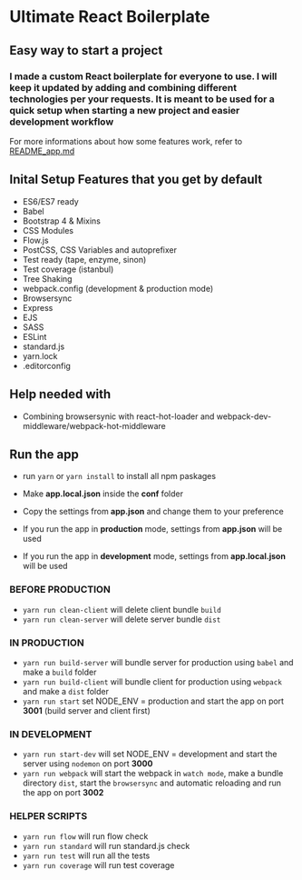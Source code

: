 # Ultimate React Boilerplate #

## Easy way to start a project ##

### I made a custom React boilerplate for everyone to use. I will keep it updated by adding and combining different technologies per your requests. It is meant to be used for a quick setup when starting a new project and easier development workflow ###

For more informations about how some features work, refer to [README_app.md](README_app.md)

## Inital Setup Features that you get by default ##

* ES6/ES7 ready
* Babel
* Bootstrap 4 & Mixins
* CSS Modules
* Flow.js
* PostCSS, CSS Variables and autoprefixer
* Test ready (tape, enzyme, sinon)
* Test coverage (istanbul)
* Tree Shaking
* webpack.config (development & production mode)
* Browsersync
* Express
* EJS
* SASS
* ESLint
* standard.js
* yarn.lock
* .editorconfig

## Help needed with ##

* Combining browsersynic with react-hot-loader and webpack-dev-middleware/webpack-hot-middleware

## Run the app ##

* run `yarn` or `yarn install` to install all npm paskages

* Make **app.local.json** inside the **conf** folder
* Copy the settings from **app.json** and change them to your preference
* If you run the app in **production** mode, settings from **app.json** will be used
* If you run the app in **development** mode, settings from **app.local.json** will be used

### BEFORE PRODUCTION ###

* `yarn run clean-client` will delete client bundle `build`
* `yarn run clean-server` will delete server bundle `dist`

### IN PRODUCTION ###

* `yarn run build-server`  will bundle server for production using `babel` and make a `build` folder
* `yarn run build-client` will bundle client for production using `webpack` and make a `dist` folder
* `yarn run start` set NODE_ENV = production and start the app on port **3001** (build server and client first)

### IN DEVELOPMENT ###

* `yarn run start-dev` will set NODE_ENV = development and start the server using `nodemon` on port **3000**
* `yarn run webpack` will start the webpack in `watch mode`, make a bundle directory `dist`, start the `browsersync` and automatic reloading and run the app on port **3002**

### HELPER SCRIPTS ###

* `yarn run flow` will run flow check
* `yarn run standard` will run standard.js check
* `yarn run test` will run all the tests
* `yarn run coverage` will run test coverage
